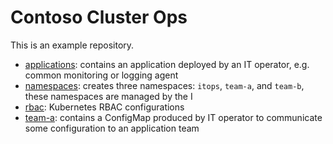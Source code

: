 # Contoso Cluster Ops

This is an example repository.

- [applications](./apploications): contains an application deployed by an IT operator, e.g. common monitoring or logging agent
- [namespaces](./namespaces): creates three namespaces: `itops`, `team-a`, and `team-b`, these namespaces are managed by the I
- [rbac](./rbac): Kubernetes RBAC configurations
- [team-a](./team-a): contains a ConfigMap produced by IT operator to communicate some configuration to an application team
